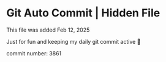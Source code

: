 # Git Auto Commit | Hidden File

This file was added Feb 12, 2025

Just for fun and keeping my daily git commit active 🤪

commit number: 3861
